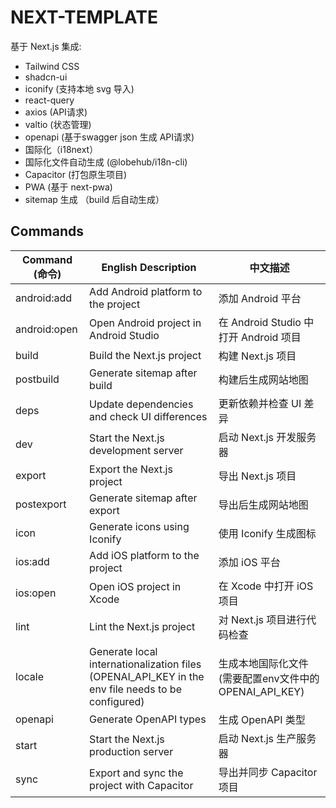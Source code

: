 # NEXT-TEMPLATE

基于 Next.js 集成:

- Tailwind CSS
- shadcn-ui
- iconify (支持本地 svg 导入)
- react-query
- axios (API请求)
- valtio (状态管理)
- openapi (基于swagger json 生成 API请求)
- 国际化（i18next）
- 国际化文件自动生成 (@lobehub/i18n-cli)
- Capacitor (打包原生项目)
- PWA (基于 next-pwa)
- sitemap 生成 （build 后自动生成）

## Commands

| Command (命令) | English Description | 中文描述 |
| --- | --- | --- |
| android:add | Add Android platform to the project | 添加 Android 平台 |
| android:open | Open Android project in Android Studio | 在 Android Studio 中打开 Android 项目 |
| build | Build the Next.js project | 构建 Next.js 项目 |
| postbuild | Generate sitemap after build | 构建后生成网站地图 |
| deps | Update dependencies and check UI differences | 更新依赖并检查 UI 差异 |
| dev | Start the Next.js development server | 启动 Next.js 开发服务器 |
| export | Export the Next.js project | 导出 Next.js 项目 |
| postexport | Generate sitemap after export | 导出后生成网站地图 |
| icon | Generate icons using Iconify | 使用 Iconify 生成图标 |
| ios:add | Add iOS platform to the project | 添加 iOS 平台 |
| ios:open | Open iOS project in Xcode | 在 Xcode 中打开 iOS 项目 |
| lint | Lint the Next.js project | 对 Next.js 项目进行代码检查 |
| locale | Generate local internationalization files (OPENAI_API_KEY in the env file needs to be configured) | 生成本地国际化文件 (需要配置env文件中的 OPENAI_API_KEY) |
| openapi | Generate OpenAPI types | 生成 OpenAPI 类型 |
| start | Start the Next.js production server | 启动 Next.js 生产服务器 |
| sync | Export and sync the project with Capacitor | 导出并同步 Capacitor 项目 |
